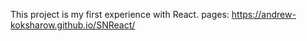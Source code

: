 This project is my first experience with React. 
pages: https://andrew-koksharow.github.io/SNReact/
